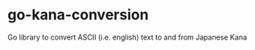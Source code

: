 go-kana-conversion
==================

Go library to convert ASCII (i.e. english) text to and from Japanese Kana
